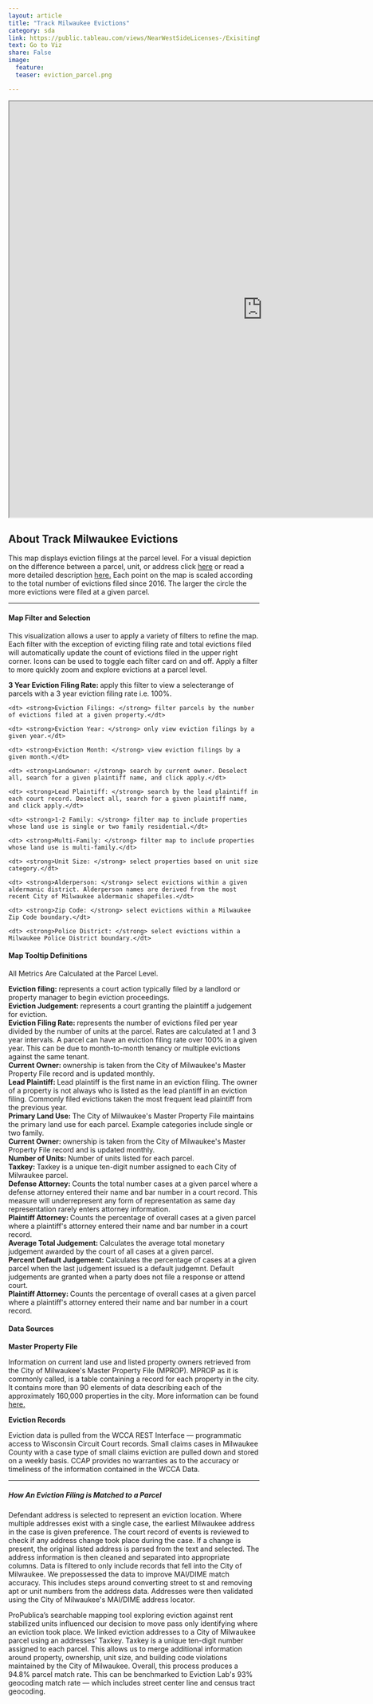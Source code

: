 ```yaml
---
layout: article
title: "Track Milwaukee Evictions"
category: sda
link: https://public.tableau.com/views/NearWestSideLicenses-/ExisitingNWSLicenses-?:embed=y&:display_count=yes
text: Go to Viz
share: False
image:
  feature:
  teaser: eviction_parcel.png

---
```



<iframe src="https://public.tableau.com/views/TrackingMilwaukeeEvictions/TrackMilwaukeeEvictionFilings?:showVizHome=no&:embed=true&:display_count=yes" allowfullscreen="true" width="1015" height="835"></iframe>


## About Track Milwaukee Evictions

This map displays eviction filings at the parcel level. For a visual depiction on the difference between a parcel, unit, or address click [here](https://datasmart.ash.harvard.edu/sites/default/files/styles/max_650x650/public/2019-04/Kat%20Hartman%20address_visual%20%281%29_0.png?itok=jzKJhM02) or read a more detailed description [here.](https://datasmart.ash.harvard.edu/news/article/meet-designer-who-leading-data-innovation-detroit-one-story-time) Each point on the map is scaled according to the total number of evictions filed since 2016. The larger the circle the more evictions were filed at a given parcel.

---

#### Map Filter and Selection

<dl> This visualization allows a user to apply a variety of filters to refine the map. Each filter with the exception of evicting filing rate and total evictions filed will automatically update the count of evictions filed in the upper right corner. Icons can be used to toggle each filter card on and off. Apply a filter to more quickly zoom and explore evictions at a parcel level.</dl>

<dl>    
    <dt> <strong>3 Year Eviction Filing Rate: </strong> apply this filter to view a selecterange of parcels with a 3 year eviction filing rate i.e. 100%.</dt>
    
    <dt> <strong>Eviction Filings: </strong> filter parcels by the number of evictions filed at a given property.</dt>
    
    <dt> <strong>Eviction Year: </strong> only view eviction filings by a given year.</dt>
    
    <dt> <strong>Eviction Month: </strong> view eviction filings by a given month.</dt>
    
    <dt> <strong>Landowner: </strong> search by current owner. Deselect all, search for a given plaintiff name, and click apply.</dt>
    
    <dt> <strong>Lead Plaintiff: </strong> search by the lead plaintiff in each court record. Deselect all, search for a given plaintiff name, and click apply.</dt>
    
    <dt> <strong>1-2 Family: </strong> filter map to include properties whose land use is single or two family residential.</dt>
    
    <dt> <strong>Multi-Family: </strong> filter map to include properties whose land use is multi-family.</dt>
    
    <dt> <strong>Unit Size: </strong> select properties based on unit size category.</dt>
    
    <dt> <strong>Alderperson: </strong> select evictions within a given aldermanic district. Alderperson names are derived from the most recent City of Milwaukee aldermanic shapefiles.</dt>
    
    <dt> <strong>Zip Code: </strong> select evictions within a Milwaukee Zip Code boundary.</dt>
    
    <dt> <strong>Police District: </strong> select evictions within a Milwaukee Police District boundary.</dt>    


</dl>

#### Map Tooltip Definitions

<dt>All Metrics Are Calculated at the Parcel Level. </dt>

<dl>
  <dt> <strong> Eviction filing: </strong> represents a court action typically filed by a landlord or property manager to begin eviction proceedings.</dt>
    
  <dt> <strong>Eviction Judgement: </strong> represents a court granting the plaintiff a judgement for eviction.</dt>
  
  <dt> <strong>Eviction Filing Rate: </strong> represents the number of evictions filed per year divided by the number of units at the parcel. Rates are calculated at 1 and 3 year intervals. A parcel can have an eviction filing rate over 100% in a given year. This can be due to month-to-month tenancy or multiple evictions against the same tenant.</dt>
  
  <dt> <strong>Current Owner: </strong> ownership is taken from the City of Milwaukee's Master Property File record and is updated monthly.</dt>
  
  <dt> <strong>Lead Plaintiff: </strong> Lead plaintiff is the first name in an eviction filing. The owner of a property is not always who is listed as the lead plantiff in an eviction filing. Commonly filed evictions taken the most frequent lead plaintiff from the previous year.</dt>
    
  <dt> <strong>Primary Land Use: </strong> The City of Milwaukee's Master Property File maintains the primary land use for each parcel. Example categories include single or two family.</dt>
    
  <dt> <strong>Current Owner: </strong> ownership is taken from the City of Milwaukee's Master Property File record and is updated monthly.</dt>
    
  <dt> <strong>Number of Units: </strong> Number of units listed for each parcel.</dt>
    
  <dt> <strong>Taxkey: </strong> Taxkey is a unique ten-digit number assigned to each City of Milwaukee parcel.</dt>
    
  <dt> <strong>Defense Attorney: </strong> Counts the total number cases at a given parcel where a defense attorney entered their name and bar number in a court record. This measure will underrepresent any form of representation as same day representation rarely enters attorney information. </dt>
    
  <dt> <strong>Plaintiff Attorney: </strong> Counts the percentage of overall cases at a given parcel where a plaintiff's attorney entered their name and bar number in a court record. </dt>
    
  <dt> <strong>Average Total Judgement: </strong> Calculates the average total monetary judgement awarded by the court of all cases at a given parcel. </dt>
    
  <dt> <strong> Percent Default Judgement: </strong> Calculates the percentage of cases at a given parcel when the last judgement issued is a default judgemnt. Default judgements are granted when a party does not file a response or attend court.</dt>
  
   <dt> <strong>Plaintiff Attorney: </strong> Counts the percentage of overall cases at a given parcel where a plaintiff's attorney entered their name and bar number in a court record. </dt>
    
</dl>


#### Data Sources

**Master Property File**

Information on current land use and listed property owners retrieved from the City of Milwaukee's Master Property File (MPROP). MPROP as it is commonly called, is a table containing a record for each property in the city. It contains more than 90 elements of data describing each of the approximately 160,000 properties in the city. More information can be found [here.](https://data.milwaukee.gov/dataset/mprop)

**Eviction Records**

Eviction data is pulled from the WCCA REST Interface — programmatic access to Wisconsin Circuit Court records. Small claims cases in Milwaukee County with a case type of small claims eviction are pulled down and stored on a weekly basis. CCAP provides no warranties as to the accuracy or timeliness of the information contained in the WCCA Data. 

---

##### How An Eviction Filing is Matched to a Parcel

<dt> Defendant address is selected to represent an eviction location. Where multiple addresses exist with a single case, the earliest Milwaukee address in the case is given preference. The court record of events is reviewed to check if any address change took place during the case. If a change is present, the original listed address is parsed from the text and selected. 
The address information is then cleaned and separated into appropriate columns. Data is filtered to only include records that fell into the City of Milwaukee. We prepossessed the data to improve MAI/DIME match accuracy. This includes steps around converting street to st and removing apt or unit numbers from the address data. Addresses were then validated using the City of Milwaukee's MAI/DIME address locator.</dt>


<dl>
<dt> ProPublica’s searchable mapping tool exploring eviction against rent stabilized units influenced our decision to move pass only identifying where an eviction took place. We linked eviction addresses to a City of Milwaukee parcel using an addresses’ Taxkey. Taxkey is a unique ten-digit number assigned to each parcel. This allows us to merge additional information around property, ownership, unit size, and building code violations maintained by the City of Milwaukee. Overall, this process produces a 94.8% parcel match rate. This can be benchmarked to Eviction Lab's 93% geocoding match rate — which includes street center line and census tract geocoding. </dt> </dl>
